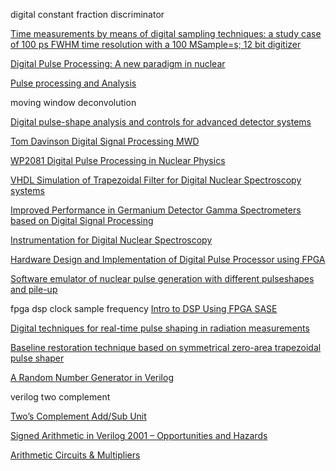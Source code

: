 
digital constant fraction discriminator

[Time measurements by means of digital sampling techniques: a study case of 100 ps FWHM time resolution with a 100 MSample=s; 12 bit digitizer](https://www.bo.infn.it/nucl-ex/NIMA521.pdf)

[Digital Pulse Processing: A new paradigm in nuclear](http://slideplayer.com/slide/5321873/)

[Pulse processing and Analysis](http://www.dnp.fmph.uniba.sk/~kollar/je_w/el3.htm)

moving window deconvolution

[Digital pulse-shape analysis and controls for advanced detector systems](https://www.rug.nl/research/portal/files/14645846/proefschriftStoica.pdf)

[Tom Davinson Digital Signal Processing MWD](https://www2.ph.ed.ac.uk/~td/Davinson_SPES_Catania_111111.pdf)

[WP2081 Digital Pulse Processing in Nuclear Physics](http://www.caen.it/documents/News/20/WP2081_DigitalPulseProcessing_Rev_2.1.pdf)

[VHDL Simulation of Trapezoidal Filter for Digital Nuclear Spectroscopy systems](http://www.ijsrp.org/research-paper-0815.php?rp=P444433)

[Improved Performance in Germanium Detector Gamma Spectrometers based on Digital Signal Processing](https://www.ortec-online.com/-/media/ametekortec/technical%20papers/digital%20gamma%20ray%20spectroscopy%20systems/improved-performance-germanium-detector-gamma-spectrometers-based-digital-signal-processing.pdf?la=en)

[Instrumentation for Digital Nuclear Spectroscopy](https://www-pub.iaea.org/MTCD/Publications/PDF/te_1706_web.pdf)

[Hardware Design and Implementation of Digital Pulse Processor using FPGA](http://worldcomp-proceedings.com/proc/p2011/CDE4253.pdf)

[Software emulator of nuclear pulse generation with different pulseshapes and pile-up](https://www.researchgate.net/publication/303574425_Software_emulator_of_nuclear_pulse_generation_with_different_pulse_shapes_and_pile-up)

fpga dsp clock sample frequency
[Intro to DSP Using FPGA SASE](http://www.sase.com.ar/2011/files/2010/11/SASE2011-DSP_con_FPGA.pdf)


[Digital techniques for real-time pulse shaping in radiation measurements](https://www.sciencedirect.com/science/article/pii/0168900294916527)

[Baseline restoration technique based on symmetrical zero-area trapezoidal pulse shaper](https://www.sciencedirect.com/science/article/pii/S0168900217304011)

[A Random Number Generator in Verilog](http://rdsl.csit-sun.pub.ro/docs/PROIECTARE%20cu%20FPGA%20CURS/lecture6[1].pdf)


verilog two complement

[Two’s Complement Add/Sub Unit](http://access.ee.ntu.edu.tw/course/logic_design_95first/lecture/951_Verilog%20Lab(Add_Sub_Unit).pdf)



[Signed Arithmetic in Verilog 2001 – Opportunities and Hazards ](http://www.tumbush.com/published_papers/Tumbush%20DVCon%2005.pdf)


[Arithmetic Circuits & Multipliers](http://web.mit.edu/6.111/www/f2016/handouts/L08_4.pdf)
